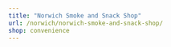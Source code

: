 ```yaml
---
title: "Norwich Smoke and Snack Shop"
url: /norwich/norwich-smoke-and-snack-shop/
shop: convenience
---
```

